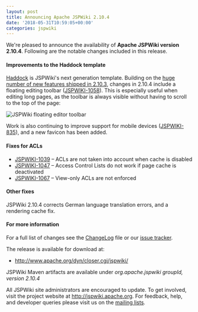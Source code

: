 ```yaml
---
layout: post
title: Announcing Apache JSPWiki 2.10.4
date: '2018-05-31T10:59:05+00:00'
categories: jspwiki
---
```

<p>We're pleased to announce the availability of <strong>Apache JSPWiki version 2.10.4</strong>. Following are the notable changes included in this release.<br /><strong></strong></p> 
  <h4>Improvements to the Haddock template</h4> 
  <p><a href="https://blogs.apache.org/jspwiki/entry/introducing_the_haddock_template" target="_blank" title="Introducing the Haddock Template">Haddock</a> is JSPWiki's next generation template. Building on the <a href="https://blogs.apache.org/jspwiki/entry/announcing-apache-jspwiki-2-10" target="_blank" title="Haddock changes in JSPWiki 2.10.3">huge number of new features shipped in 2.10.3</a>, changes in 2.10.4 include a floating editing toolbar (<a href="https://issues.apache.org/jira/browse/JSPWIKI-1058" target="_blank" title="JIRA issue for floating toolbar support">JSPWIKI-1058</a>). This is especially useful when editing long pages, as the toolbar is always visible without having to scroll to the top of the page:</p> 
  <p><img src="https://blogs.apache.org/jspwiki/mediaresource/342c6ee0-7912-46af-970b-2966fa3d1880" alt="JSPWiki floating editor toolbar" /><br /> </p> 
  <p> </p> 
  <p>Work is also continuing to improve support for mobile devices (<a href="https://issues.apache.org/jira/browse/JSPWIKI-835" target="_blank" title="JIRA issue for improved mobile support">JSPWIKI-835</a>), and a new favicon has been added.</p> 
  <h4>Fixes for ACLs </h4> 
  <ul> 
    <li><a href="https://issues.apache.org/jira/browse/JSPWIKI-1039" target="_blank" title="JIRA issue for an ACL fix">JSPWIKI-1039</a> – ACLs are not taken into account when cache is disabled</li> 
    <li><a href="https://issues.apache.org/jira/browse/JSPWIKI-1047" target="_blank" title="JIRA issue for an ACL fix">JSPWIKI-1047</a> – Access Control Lists do not work if page cache is deactivated</li> 
    <li><a href="https://issues.apache.org/jira/browse/JSPWIKI-1067" target="_blank" title="JIRA issue for an ACL fix">JSPWIKI-1067</a> – View-only ACLs are not enforced</li> 
  </ul> 
  <div> 
    <h4>Other fixes</h4> 
    <p>JSPWiki 2.10.4 corrects German language translation errors, and a rendering cache fix.</p> 
    <h4>For more information<br /></h4> 
    <p>For a full list of changes see the <a class="external" href="https://github.com/apache/jspwiki/blob/2.10.4/ChangeLog" target="_blank" title="JSPWiki changelog file">ChangeLog</a> file or our <a class="external" href="https://issues.apache.org/jira/secure/ReleaseNote.jspa?projectId=12310732&amp;version=12342771" target="_blank" title="JSPWiki issue tracker">issue tracker</a>.</p> 
    <p>The release is available for download at:</p> 
    <ul> 
      <li><a href="http://www.apache.org/dyn/closer.cgi/jspwiki/" target="_blank" title="JSPWiki 2.10.4 downloads">http://www.apache.org/dyn/closer.cgi/jspwiki/</a></li> 
    </ul> 
    <p>JSPWiki Maven artifacts are available under <em>org.apache.jspwiki groupId, version 2.10.4</em><br /></p> 
    <p>All JSPWiki site administrators are encouraged to update. To get involved, visit the project website at <a href="http://jspwiki.apache.org/" target="_blank" title="JSPWiki project main website">http://jspwiki.apache.org</a>. For feedback, help, and developer queries please visit us on the <a href="https://jspwiki.apache.org/community/mailing_lists.html" target="_blank" title="JSPWiki mailing lists">mailing lists</a>.</p> 
  </div> 
  <ul> </ul> 
  <p><br /></p>
